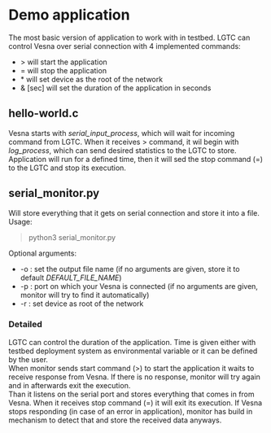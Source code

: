 # Demo application

The most basic version of application to work with in testbed.
LGTC can control Vesna over serial connection with 4 implemented commands:

* \> will start the application
* = will stop the application
* \* will set device as the root of the network
* & [sec] will set the duration of the application in seconds

## hello-world.c

Vesna starts with *serial_input_process*, which will wait for incoming command from LGTC. When it receives \> command, it wil begin with *log_process*, which can send desired statistics to the LGTC to store.
Application will run for a defined time, then it will sed the stop command (=) to the LGTC and stop its execution.

## serial_monitor.py

Will store everything that it gets on serial connection and store it into a file. Usage:
> python3 serial_monitor.py

Optional arguments:
* -o : set the output file name (if no arguments are given, store it to default *DEFAULT_FILE_NAME*)
* -p : port on which your Vesna is connected (if no arguments are given, monitor will try to find it automatically)
* -r : set device as root of the network

### Detailed

LGTC can control the duration of the application. Time is given either with testbed deployment system as environmental variable or it can be defined by the user. \
When monitor sends start command (\>) to start the application it waits to receive response from Vesna. If there is no response, monitor will try again and in afterwards exit the execution. \
Than it listens on the serial port and stores everything that comes in from Vesna. When it receives stop command (=) it will exit its execution. If Vesna stops responding (in case of an error in application), monitor has build in mechanism to detect that and store the received data anyways.